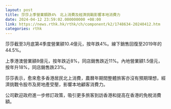 ```yaml
---
layout: post
title: 莎莎上季營業額跌4%　北上消費及經濟挑戰影響本地消費力
date: 2024-04-12 23:59:02.000000000 +08:00
link: https://news.rthk.hk/rthk/ch/component/k2/1748634-20240412.htm
categories: rthk
---
```


莎莎截至3月底第4季度營業額10.4億元，按年跌4%。線下銷售回復至2019年的44.5%。

上季港澳營業額8億元，按年跌近8%，同店銷售跌近11%。內地營業額1.5億元，按年升18%，同店銷售跌23%。

莎莎表示，愈來愈多香港居民北上消費，農曆年期間整體旅客亦沒有預期理想，經濟挑戰令股市及房地產受壓，影響本地顧客消費力。

公司歡迎政府進一步修訂政策，吸引更多旅客到訪香港和提高在香港的免稅消費額。
